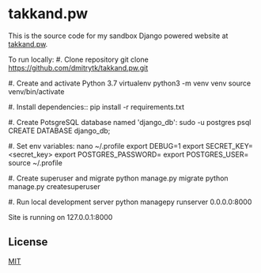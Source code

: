 # takkand.pw

This is the source code for my sandbox Django powered website at 
[takkand.pw](https://takkand.pw).


To run locally:
#. Clone repository
	git clone https://github.com/dmitrytk/takkand.pw.git

#. Create and activate Python 3.7 virtualenv
	python3 -m venv venv
	source venv/bin/activate

#. Install dependencies::
	pip install -r requirements.txt

#. Create PotsgreSQL database named 'django_db':
	sudo -u postgres psql
	CREATE DATABASE django_db;

#. Set env variables:
	nano ~/.profile
	export DEBUG=1
	export SECRET_KEY=<secret_key>
	export POSTGRES_PASSWORD=<password>
	export POSTGRES_USER=<user>
	source ~/.profile

#. Create superuser and migrate
	python manage.py migrate
	python manage.py createsuperuser

#. Run local development server
	python managepy runserver 0.0.0.0:8000

Site is running on 127.0.0.1:8000


## License
[MIT](LICENSE.md)
